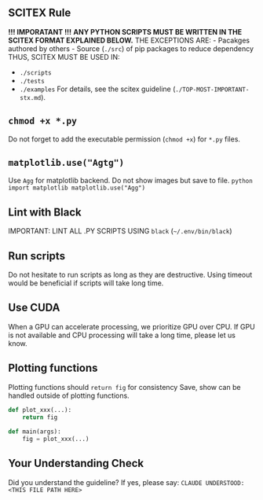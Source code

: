 <!-- ---
!-- Timestamp: 2025-06-03 15:23:41
!-- Author: ywatanabe
!-- File: /ssh:ywatanabe@sp:/home/ywatanabe/.dotfiles/.claude/to_claude/guidelines/python/IMPORTANT-general.md
!-- --- -->

## SCITEX Rule
**!!! IMPORATANT !!!**
**ANY PYTHON SCRIPTS MUST BE WRITTEN IN THE SCITEX FORMAT EXPLAINED BELOW.**
THE EXCEPTIONS ARE:
    - Pacakges authored by others
    - Source (`./src`) of pip packages to reduce dependency
THUS, SCITEX MUST BE USED IN:
- `./scripts`
- `./tests`
- `./examples`
For details, see the scitex guideline (`./TOP-MOST-IMPORTANT-stx.md`).

## `chmod +x *.py`
Do not forget to add the executable permission (`chmod +x`) for `*.py` files.

## `matplotlib.use("Agtg")`
Use `Agg` for matplotlib backend. Do not show images but save to file.
    ``` python
    import matplotlib
    matplotlib.use("Agg")
    ```

## Lint with Black
IMPORTANT: LINT ALL .PY SCRIPTS USING `black` (`~/.env/bin/black`)

## Run scripts
Do not hesitate to run scripts as long as they are destructive.
Using timeout would be beneficial if scripts will take long time.

## Use CUDA
When a GPU can accelerate processing, we prioritize GPU over CPU. 
If GPU is not available and CPU processing will take a long time, please let us know.

## Plotting functions
Plotting functions should `return fig` for consistency
Save, show can be handled outside of plotting functions.
``` python
def plot_xxx(...):
    return fig
    
def main(args):
    fig = plot_xxx(...)
```

## Your Understanding Check
Did you understand the guideline? If yes, please say:
`CLAUDE UNDERSTOOD: <THIS FILE PATH HERE>`

<!-- EOF -->